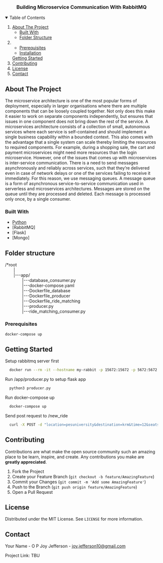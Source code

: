 <!--
*** Thanks for checking out the Best-README-Template. If you have a suggestion
*** that would make this better, please fork the repo and create a pull request
*** or simply open an issue with the tag "enhancement".
*** Thanks again! Now go create something AMAZING! :D
-->



<!-- PROJECT SHIELDS -->
<!--
*** I'm using markdown "reference style" links for readability.
*** Reference links are enclosed in brackets [ ] instead of parentheses ( ).
*** See the bottom of this document for the declaration of the reference variables
*** for contributors-url, forks-url, etc. This is an optional, concise syntax you may use.
*** https://www.markdownguide.org/basic-syntax/#reference-style-links
-->



<!-- PROJECT LOGO -->
<br />


  <h3 align="center">Building Microservice Communication With RabbitMQ</h3>

  



<!-- TABLE OF CONTENTS -->
<details open="open">
  <summary>Table of Contents</summary>
  <ol>
    <li>
      <a href="#about-the-project">About The Project</a>
      <ul>
        <li><a href="#built-with">Built With</a></li>
        <li><a href="#code structure">Folder Structure</a></li>
      </ul>
    </li>
    <li>
       <ul>
        <li><a href="#prerequisites">Prerequisites</a></li>
        <li><a href="#installation">Installation</a></li>
       </ul>
       <a href="#getting-started">Getting Started</a>
    </li>
    <li><a href="#contributing">Contributing</a></li>
    <li><a href="#license">License</a></li>
    <li><a href="#contact">Contact</a></li>
   
  </ol>
</details>



<!-- ABOUT THE PROJECT -->
## About The Project



The microservice architecture is one of the most popular forms of deployment, especially in larger organisations where there are multiple components that can be loosely coupled together. Not only does this make it easier to work on separate components independently, but ensures that issues in one component does not bring down the rest of the service. A microservices architecture consists of a collection of small, autonomous services where each service is self-contained and should implement a single business capability within a bounded context. This also comes with the advantage that a single system can scale thereby limiting the resources to required components. For example, during a shopping sale, the cart and payment microservices might need more resources than the login microservice. However, one of the issues that comes up with microservices is inter-service communication. There is a need to send messages asynchronously and reliably across services, such that they’re delivered even in case of network delays or one of the services failing to receive it immediately. For this reason, we use messaging queues. A message queue is a form of asynchronous service-to-service communication used in serverless and microservices architectures. Messages are stored on the queue until they are processed and deleted. Each message is processed only once, by a single consumer.
### Built With

* [Python](https://python.com)
* [RabbitMQ]
* [Flask]
* [Mongo]

## Folder structure
/*root<br/>
      &emsp;&emsp;|<br/>
     &emsp;&emsp;|---app/<br/>
            &emsp;&emsp;&emsp;&emsp;|---database_consumer.py<br/>
            &emsp;&emsp;&emsp;&emsp;|---docker-compose.yaml<br/>
			&emsp;&emsp;&emsp;&emsp;|---Dockerfile_database<br/>
            &emsp;&emsp;&emsp;&emsp;|---Dockerfile_producer<br/>
			&emsp;&emsp;&emsp;&emsp;|---Dockerfile_ride_matching<br/>
            &emsp;&emsp;&emsp;&emsp;|---producer.py<br/>
			&emsp;&emsp;&emsp;&emsp;|---ride_matching_consumer.py<br/>

      
 





### Prerequisites


  ```sh
  docker-compose up
  ```





<!-- GETTING STARTED -->
## Getting Started
Setup rabbitmq server first
```sh
  docker run --rm -it --hostname my-rabbit -p 15672:15672 -p 5672:5672 rabbitmq:3-management
  ```

Run /app/producer.py to setup flask app
```sh
  python3 producer.py
  ```
Run docker-compose up
```sh
  docker-compose up
  ```
Send post request to /new_ride
```sh
  curl -X POST -d "location=pesuniversity&destination=krm&time=12&seats=3&cost=300" localhost:54321/new_ride

  ```



<!-- ROADMAP -->

            



<!-- CONTRIBUTING -->
## Contributing

Contributions are what make the open source community such an amazing place to be learn, inspire, and create. Any contributions you make are **greatly appreciated**.

1. Fork the Project
2. Create your Feature Branch (`git checkout -b feature/AmazingFeature`)
3. Commit your Changes (`git commit -m 'Add some AmazingFeature'`)
4. Push to the Branch (`git push origin feature/AmazingFeature`)
5. Open a Pull Request



<!-- LICENSE -->
## License

Distributed under the MIT License. See `LICENSE` for more information.



<!-- CONTACT -->
## Contact

Your Name - O P Joy Jefferson - joy.jefferson10@gmail.com

Project Link: TBU



<!-- ACKNOWLEDGEMENTS -->





<!-- MARKDOWN LINKS & IMAGES -->
<!-- https://www.markdownguide.org/basic-syntax/#reference-style-links -->



